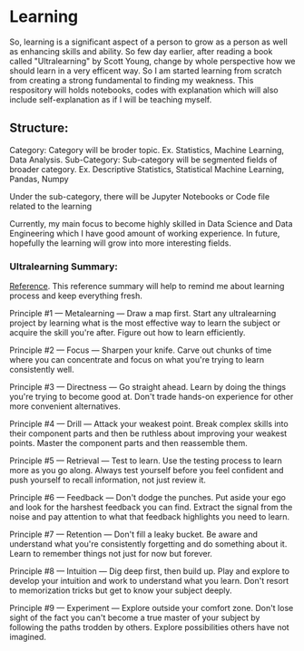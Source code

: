 # Learning

So, learning is a significant aspect of a person to grow as a person as well as enhancing skills and ability. So few day earlier, after reading a book called "Ultralearning" by Scott Young, change by whole perspective how we should learn in a very efficent way. So I am started learning from scratch from creating a strong fundamental to finding my weakness. This respository will holds notebooks, codes with explanation which will also include self-explanation as if I will be teaching myself.

## Structure:

Category: Category will be broder topic. Ex. Statistics, Machine Learning, Data Analysis.
Sub-Category: Sub-category will be segmented fields of broader category. Ex. Descriptive Statistics, Statistical Machine Learning, Pandas, Numpy

Under the sub-category, there will be Jupyter Notebooks or Code file related to the learning


Currently, my main focus to become highly skilled in Data Science and Data Engineering which I have good amount of working experience. In future, hopefully the learning will grow into more interesting fields.


### Ultralearning Summary:
[Reference](https://summaries.com/blog/ultralearning). This reference summary will help to remind me about learning process and keep everything fresh.

Principle #1 — Metalearning — Draw a map first. Start any ultralearning project by learning what is the most effective way to learn the subject or acquire the skill you're after. Figure out how to learn efficiently.

Principle #2 — Focus — Sharpen your knife. Carve out chunks of time where you can concentrate and focus on what you're trying to learn consistently well.

Principle #3 — Directness — Go straight ahead. Learn by doing the things you're trying to become good at. Don't trade hands-on experience for other more convenient alternatives.

Principle #4 — Drill — Attack your weakest point. Break complex skills into their component parts and then be ruthless about improving your weakest points. Master the component parts and then reassemble them.

Principle #5 — Retrieval — Test to learn. Use the testing process to learn more as you go along. Always test yourself before you feel confident and push yourself to recall information, not just review it.

Principle #6 — Feedback — Don't dodge the punches. Put aside your ego and look for the harshest feedback you can find. Extract the signal from the noise and pay attention to what that feedback highlights you need to learn.

Principle #7 — Retention — Don't fill a leaky bucket. Be aware and understand what you're consistently forgetting and do something about it. Learn to remember things not just for now but forever.

Principle #8 — Intuition — Dig deep first, then build up. Play and explore to develop your intuition and work to understand what you learn. Don't resort to memorization tricks but get to know your subject deeply.

Principle #9 — Experiment — Explore outside your comfort zone. Don't lose sight of the fact you can't become a true master of your subject by following the paths trodden by others. Explore possibilities others have not imagined.
